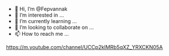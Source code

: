 - 👋 Hi, I’m @Fepvannak
- 👀 I’m interested in ...
- 🌱 I’m currently learning ...
- 💞️ I’m looking to collaborate on ...
- 📫 How to reach me ...

<!---
Fepvannak/Fepvannak is a ✨ special ✨ repository because its `README.md` (this file) appears on your GitHub profile.
You can click the Preview link to take a look at your changes.
--->
https://m.youtube.com/channel/UCCp2kIMRb5qXZ_YRXCKN05A
